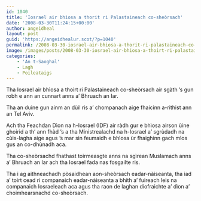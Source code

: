 ```yaml
---
id: 1040
title: 'Iosrael air bhìosa a thorit ri Palastaineach co-sheòrsach'
date: '2008-03-30T11:24:15+00:00'
author: angeidheal
layout: post
guid: 'https://angeidhealur.scot/?p=1040'
permalink: /2008-03-30-iosrael-air-bhiosa-a-thorit-ri-palastaineach-co-sheorsach/
image: /images/posts/2008-03-30-iosrael-air-bhiosa-a-thoirt-ri-palastaineach-co-sheorsach.webp
categories:
    - 'An t-Saoghal'
    - Lagh
    - Poileataigs
---
```


Tha Iosrael air bhìosa a thoirt ri Palastaineach co-sheòrsach air sgàth ’s gun robh e ann an cunnart anns a’ Bhruach an Iar.

Tha an duine gun ainm an dùil ris a’ chompanach aige fhaicinn a-rithist ann an Tel Aviv.

Ach tha Feachdan Dìon na h-Iosrael (IDF) air ràdh gur e bhìosa airson ùine ghoirid a th’ ann fhàd ’s a tha Ministrealachd na h-Iosrael a’ sgrùdadh na cùis-lagha aige agus ’s mar sin feumaidh e bhìosa ùr fhaighinn gach mìos gus an co-dhùnadh aca.

Tha co-sheòrsachd fhathast toirmeasgte anns na sgìrean Muslamach anns a’ Bhruach an Iar ach tha Iosrael fada nas fosgailte ris.

Tha i ag aithneachadh pòsaidhean aon-sheòrsach eadar-nàiseanta, tha iad a’ toirt cead ri companaich eadar-nàiseanta a bhith a’ fuireach leis na companaich Iosraeleach aca agus tha raon de laghan diofraichte a’ dìon a’ choimhearsnachd co-sheòrsach.
